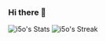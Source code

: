### Hi there 👋
![i5o's Stats](https://github-readme-stats.vercel.app/api?username=i5o&show_icons=true&hide_border=true&count_private=true)
![i5o's Streak](https://github-readme-streak-stats.herokuapp.com/?user=i5o&hide_border=true&date_format=j%2Fn%5B%2FY%5D&exclude_days=Sun%2CSat)
